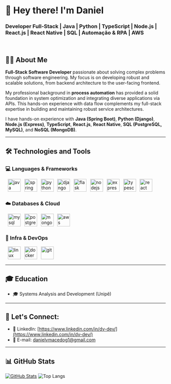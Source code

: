 # 👋 Hey there! I'm Daniel
### Developer Full-Stack | Java | Python | TypeScript | Node.js | React.js | React Native | SQL | Automação & RPA | AWS

<br>

## 🧑‍💻 About Me

**Full-Stack Software Developer** passionate about solving complex problems through software engineering. My focus is on developing robust and scalable solutions, from backend architecture to the user-facing frontend.

My professional background in **process automation** has provided a solid foundation in system optimization and integrating diverse applications via APIs. This hands-on experience with data flow complements my full-stack expertise in building and maintaining robust service architectures.

I have hands-on experience with **Java (Spring Boot)**, **Python (Django)**, **Node.js (Express)**, **TypeScript**, **React.js**, **React Native**, **SQL (PostgreSQL, MySQL)**, and **NoSQL (MongoDB)**.

<hr>

## 🛠️ Technologies and Tools

### 💻 Languages & Frameworks
<p>
  <img src="https://cdn.jsdelivr.net/gh/devicons/devicon/icons/java/java-original.svg" height="40" alt="java" />
  <img src="https://cdn.jsdelivr.net/gh/devicons/devicon/icons/spring/spring-original.svg" height="40" alt="spring" />
  <img src="https://cdn.jsdelivr.net/gh/devicons/devicon/icons/python/python-original.svg" height="40" alt="python" />
  <img src="https://cdn.jsdelivr.net/gh/devicons/devicon/icons/django/django-plain.svg" height="40" alt="django" />
  <img src="https://cdn.jsdelivr.net/gh/devicons/devicon/icons/flask/flask-original.svg" height="40" alt="flask" />
  <img src="https://cdn.jsdelivr.net/gh/devicons/devicon/icons/nodejs/nodejs-original.svg" height="40" alt="nodejs" />
  <img src="https://cdn.jsdelivr.net/gh/devicons/devicon/icons/express/express-original.svg" height="40" alt="express" />
  <img src="https://cdn.jsdelivr.net/gh/devicons/devicon/icons/typescript/typescript-original.svg" height="40" alt="typescript" />
  <img src="https://cdn.jsdelivr.net/gh/devicons/devicon/icons/react/react-original.svg" height="40" alt="react" />
</p>

### ☁️ Databases & Cloud
<p>
  <img src="https://cdn.jsdelivr.net/gh/devicons/devicon/icons/mysql/mysql-original.svg" height="40" alt="mysql" />
  <img src="https://cdn.jsdelivr.net/gh/devicons/devicon/icons/postgresql/postgresql-original.svg" height="40" alt="postgresql" />
  <img src="https://cdn.jsdelivr.net/gh/devicons/devicon/icons/mongodb/mongodb-original.svg" height="40" alt="mongodb" />
  <img src="https://cdn.jsdelivr.net/gh/devicons/devicon/icons/amazonwebservices/amazonwebservices-original-wordmark.svg" height="40" alt="aws" />
</p>

### 🐧 Infra & DevOps
<p>
  <img src="https://cdn.jsdelivr.net/gh/devicons/devicon/icons/linux/linux-original.svg" height="40" alt="linux" />
  <img src="https://cdn.jsdelivr.net/gh/devicons/devicon/icons/docker/docker-original.svg" height="40" alt="docker" />
  <img src="https://cdn.jsdelivr.net/gh/devicons/devicon/icons/git/git-original.svg" height="40" alt="git" />
</p>

<hr>

## 🎓 Education

* 🎓 Systems Analysis and Development (Unipê)

<hr>

## 💬 Let's Connect:

* 🔗 LinkedIn: [https://www.linkedin.com/in/dv-dev/](https://www.linkedin.com/in/dv-dev/)
* 📧 E-mail: [danielvmacedog1@gmail.com](mailto:danielvmacedog1@gmail.com) 

<hr>

## 📊 GitHub Stats

[![GitHub Stats](https://github-readme-stats.vercel.app/api?username=dv-dev1&show_icons=true&theme=github_dark&bust_cache=2)](https://github.com/anuraghazra/github-readme-stats)
![Top Langs](https://github-readme-stats.vercel.app/api/top-langs/?username=dv-dev1&layout=compact&theme=github_dark&bust_cache=2)
